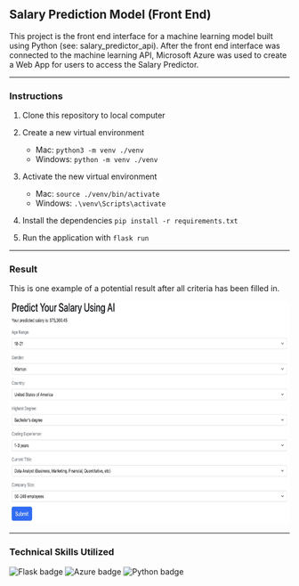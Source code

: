 ## Salary Prediction Model (Front End)

This project is the front end interface for a machine learning model built using Python (see: salary_predictor_api). After the front end interface was connected to the machine learning API, Microsoft Azure was used to create a Web App for users to access the Salary Predictor.

---

### Instructions

1. Clone this repository to local computer

2. Create a new virtual environment

   - Mac: `python3 -m venv ./venv`
   - Windows: `python -m venv ./venv`

3. Activate the new virtual environment

   - Mac: `source ./venv/bin/activate`
   - Windows: `.\venv\Scripts\activate`

4. Install the dependencies `pip install -r requirements.txt`

5. Run the application with `flask run`

---

### Result

This is one example of a potential result after all criteria has been filled in.

<img src="images/ResultAfter.jpg" height="400">

---

### Technical Skills Utilized

![Flask badge](https://img.shields.io/static/v1?message=Flask&logo=Flask&labelColor=000000&color=000000&logoColor=white&label=%20&style=for-the-badge) ![Azure badge](https://img.shields.io/badge/Microsoft_Azure-0089D6?style=for-the-badge&logo=microsoft-azure&logoColor=white) ![Python badge](https://img.shields.io/static/v1?message=python&logo=python&labelColor=3776AB&color=3776AB&logoColor=white&label=%20&style=for-the-badge)